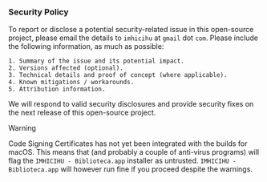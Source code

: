 ### Security Policy

To report or disclose a potential security-related issue in this open-source project, please email the details to `imhicihu` at `gmail` dot `com`. Please include the following information, as much as possible:
```
1. Summary of the issue and its potential impact.
2. Versions affected (optional).
3. Technical details and proof of concept (where applicable).
4. Known mitigations / workarounds.
5. Attribution information.
```
We will respond to valid security disclosures and provide security fixes on the next release of this open-source project.

> [!WARNING]
> Code Signing Certificates has not yet been integrated with the builds for macOS. This means that (and probably a couple of anti-virus programs) will flag the `IMHICIHU - Biblioteca.app` installer as untrusted. `IMHICIHU - Biblioteca.app` will however run fine if you proceed despite the warnings.
